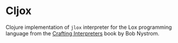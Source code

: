# Cljox

Clojure implementation of `jlox` interpreter for the Lox programming language from the [Crafting Interpreters](https://craftinginterpreters.com/) book by Bob Nystrom.
